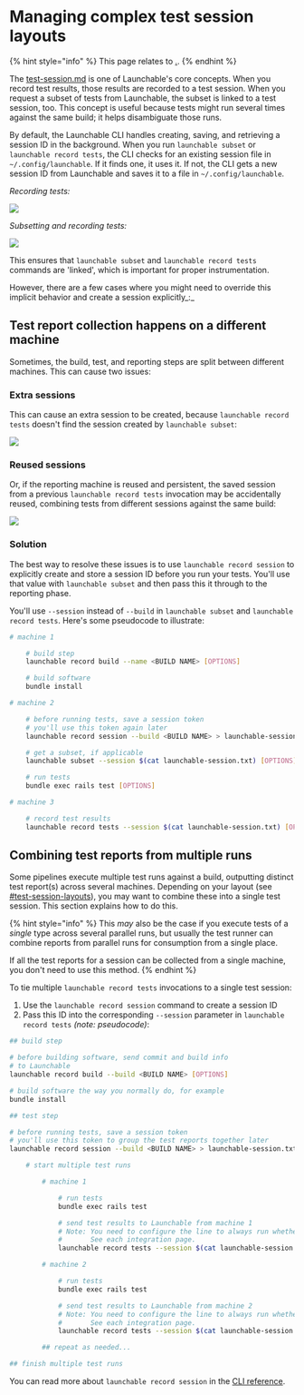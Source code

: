 # Managing complex test session layouts

{% hint style="info" %}
This page relates to [.](./ "mention").
{% endhint %}

The [test-session.md](../../../concepts/test-session.md "mention") is one of Launchable's core concepts. When you record test results, those results are recorded to a test session. When you request a subset of tests from Launchable, the subset is linked to a test session, too. This concept is useful because tests might run several times against the same build; it helps disambiguate those runs.

By default, the Launchable CLI handles creating, saving, and retrieving a session ID in the background. When you run `launchable subset` or `launchable record tests`, the CLI checks for an existing session file in `~/.config/launchable`. If it finds one, it uses it. If not, the CLI gets a new session ID from Launchable and saves it to a file in `~/.config/launchable`.

_Recording tests:_

![](<../../../.gitbook/assets/session-record-tests (1) (1) (1) (1) (1).png>)

_Subsetting and recording tests:_

![](<../../../.gitbook/assets/session-subset-record-tests (1) (1) (1) (1) (1).png>)

This ensures that `launchable subset` and `launchable record tests` commands are 'linked', which is important for proper instrumentation.

However, there are a few cases where you might need to override this implicit behavior and create a session explicitly\_:\_

## Test report collection happens on a different machine

Sometimes, the build, test, and reporting steps are split between different machines. This can cause two issues:

### Extra sessions

This can cause an extra session to be created, because `launchable record tests` doesn't find the session created by `launchable subset`:

![](<../../../.gitbook/assets/duplicate-sessions (1) (1) (1) (1).png>)

### Reused sessions

Or, if the reporting machine is reused and persistent, the saved session from a previous `launchable record tests` invocation may be accidentally reused, combining tests from different sessions against the same build:

![](<../../../.gitbook/assets/reused-session (1) (1) (1) (1) (1) (1).png>)

### Solution

The best way to resolve these issues is to use `launchable record session` to explicitly create and store a session ID before you run your tests. You'll use that value with `launchable subset` and then pass this it through to the reporting phase.

You'll use `--session` instead of `--build` in `launchable subset` and `launchable record tests`. Here's some pseudocode to illustrate:

```bash
# machine 1

    # build step
    launchable record build --name <BUILD NAME> [OPTIONS]

    # build software
    bundle install

# machine 2

    # before running tests, save a session token
    # you'll use this token again later
    launchable record session --build <BUILD NAME> > launchable-session.txt

    # get a subset, if applicable
    launchable subset --session $(cat launchable-session.txt) [OPTIONS]

    # run tests
    bundle exec rails test [OPTIONS]

# machine 3

    # record test results
    launchable record tests --session $(cat launchable-session.txt) [OPTIONS]
```

## Combining test reports from multiple runs

Some pipelines execute multiple test runs against a build, outputting distinct test report(s) across several machines. Depending on your layout (see [#test-session-layouts](../../../concepts/test-session.md#test-session-layouts "mention")), you may want to combine these into a single test session. This section explains how to do this.

{% hint style="info" %}
This _may_ also be the case if you execute tests of a _single_ type across several parallel runs, but usually the test runner can combine reports from parallel runs for consumption from a single place.

If all the test reports for a session can be collected from a single machine, you don't need to use this method.
{% endhint %}

To tie multiple `launchable record tests` invocations to a single test session:

1. Use the `launchable record session` command to create a session ID
2. Pass this ID into the corresponding `--session` parameter in `launchable record tests` _(note: pseudocode)_:

```bash
## build step

# before building software, send commit and build info
# to Launchable
launchable record build --build <BUILD NAME> [OPTIONS]

# build software the way you normally do, for example
bundle install

## test step

# before running tests, save a session token
# you'll use this token to group the test reports together later
launchable record session --build <BUILD NAME> > launchable-session.txt

    # start multiple test runs

        # machine 1

            # run tests
            bundle exec rails test

            # send test results to Launchable from machine 1
            # Note: You need to configure the line to always run whether test run succeeds/fails.
            #       See each integration page.
            launchable record tests --session $(cat launchable-session.txt) [OPTIONS]

        # machine 2

            # run tests
            bundle exec rails test

            # send test results to Launchable from machine 2
            # Note: You need to configure the line to always run whether test run succeeds/fails.
            #       See each integration page.
            launchable record tests --session $(cat launchable-session.txt) [OPTIONS]

        ## repeat as needed...

## finish multiple test runs
```

You can read more about `launchable record session` in the [CLI reference](../../../resources/cli-reference.md#record-session).
